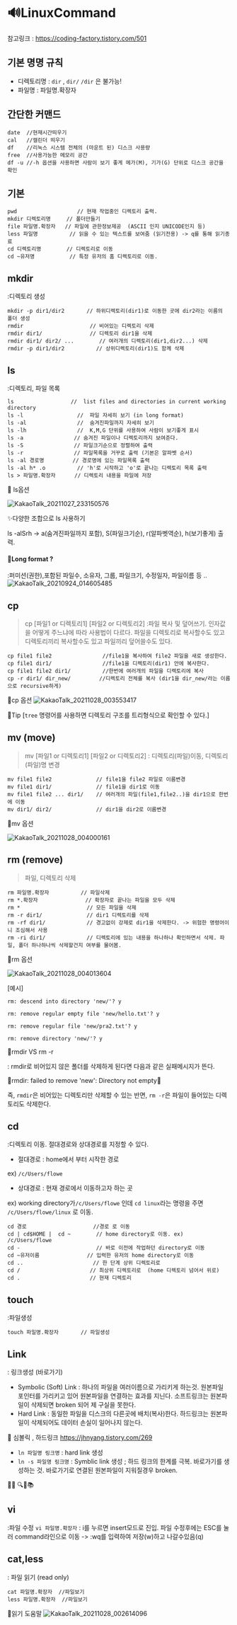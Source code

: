 # 🔊LinuxCommand

 참고링크 : https://coding-factory.tistory.com/501
 
## 기본 명명 규칙
- 디렉토리명 : `dir` , `dir/` `/dir` 은 불가능!
- 파일명 : 파일명.확장자

## 간단한 커맨드

```
date  //현재시간띄우기
cal   //캘린더 띄우기
df    //리눅스 시스템 전체의 (마운트 된) 디스크 사용량
free  //사용가능한 메모리 공간
df -u //-h 옵션을 사용하면 사람이 보기 좋게 메가(M), 기가(G) 단위로 디스크 공간을 확인

```

## 기본

```
pwd                   // 현재 작업중인 디렉토리 출력.
mkdir 디렉토리명     // 폴더만들기
file 파일명.확장자   // 파일에 관한정보제공  (ASCII 인지 UNICODE인지 등)
less 파일명          // 읽을 수 있는 텍스트를 보여줌 (읽기전용) -> q를 통해 읽기종료
cd 디렉토리명        // 디렉토리로 이동
cd ~유저명           // 특정 유저의 홈 디렉토리로 이동.
``` 



## mkdir
:디렉토리 생성
```
mkdir -p dir1/dir2       // 하위디렉토리(dir1)로 이동한 곳에 dir2라는 이름의 폴더 생성
rmdir                     // 비어있는 디렉토리 삭제
rmdir dir1/               // 디렉토리 dir1을 삭제
rmdir dir1/ dir2/ ...        // 여러개의 디렉토리(dir1,dir2...) 삭제
rmdir -p dir1/dir2          // 상위디렉토리(dir1)도 함께 삭제
```


## ls 
:디렉토리, 파일 목록

```
ls                  //  list files and directories in current working directory 
ls -l                 //  파일 자세히 보기 (in long format)
ls -al                //  숨겨진파일까지 자세히 보기 
ls -lh                //  K,M,G 단위를 사용하여 사람이 보기좋게 표시
ls -a                // 숨겨진 파일이나 디렉토리까지 보여준다.
ls -S                // 파일크기순으로 정렬하여 출력
ls -r                // 파일목록을 거꾸로 출력 (기본은 알파벳 순서)
ls -al 경로명         // 경로명에 있는 파일목록 출력 
ls -al h* .o          // 'h'로 시작하고 'o'로 끝나는 디렉토리 목록 출력 
ls > 파일명.확장자      // 디렉토리 내용을 파일에 저장
````

📌 ls옵션

![KakaoTalk_20211027_233150576](https://user-images.githubusercontent.com/86418674/139090471-3112db5a-e78d-4782-a73a-5e56c07ea9f2.jpg)

✨다양한 조합으로 ls 사용하기

ls -alSrh ->  a(숨겨진파일까지 포함), S(파일크기순), r(알파벳역순), h(보기좋게) 출력.

#### 🔎Long format ?
:퍼미션(권한),포함된 파일수, 소유자, 그룹, 파일크기, 수정일자, 파일이름 등 ..
![KakaoTalk_20210924_014605485](https://user-images.githubusercontent.com/86418674/134549691-e9086736-2cce-4e4a-a24f-fda7da1621cf.jpg)

## cp 
> cp [파일1 or 디렉토리1] [파일2 or 디렉토리2]
:파일 복사 및 덮어쓰기. 인자값을 어떻게 주느냐에 따라 사용법이 다르다. 파일을 디렉토리로 복사할수도 있고 디렉토리끼리 복사할수도 있고 파일끼리 덮어쓸수도 있다.

```
cp file1 file2                //file1을 복사하여 file2 파일을 새로 생성한다.
cp file1 dir1/                //file1을 디렉토리(dir1) 안에 복사한다.  
cp file1 file2 dir1/          //한번에 여러개의 파일을 디렉토리에 복사
cp -r dir1/ dir_new/         //디렉토리 전체를 복사 (dir1을 dir_new/라는 이름으로 recursive하게)

```
📌cp 옵션
![KakaoTalk_20211028_003553417](https://user-images.githubusercontent.com/86418674/139098972-d879276f-ce6c-46bf-aa76-2effc961820d.jpg)

🔱Tip \[`tree` 명령어를 사용하면 디렉토리 구조를 트리형식으로 확인할 수 있다.\]


## mv (move)
> mv [파일1 or 디렉토리1] [파일2 or 디렉토리2]
: 디렉토리(파일)이동, 디렉토리(파일)명 변경

```
mv file1 file2              // file1을 file2 파일로 이름변경
mv file1 dir1/              // file1을 dir1로 이동
mv file1 file2 ... dir1/    // 여러개의 파일(file1,file2..)을 dir1으로 한번에 이동
mv dir1/ dir2/              // dir1을 dir2로 이름변경
```
📌mv 옵션

![KakaoTalk_20211028_004000161](https://user-images.githubusercontent.com/86418674/139099621-1617d0bb-ee04-4b3e-bb48-bf7c7ef5e64d.jpg)

## rm (remove)
> 파일, 디렉토리 삭제

```
rm 파일명.확장자          // 파일삭제
rm *.확장자               // 확장자로 끝나는 파일을 모두 삭제
rm *                     // 모든 파일을 삭제
rm -r dir1/              // dir1 디렉토리를 삭제 
rm -rf dir1/             // 경고없이 강제로 dir1을 삭제한다. -> 위험한 명령어이니 조심해서 사용
rm -ri dir1/             // 디렉토리에 있는 내용을 하나하나 확인하면서 삭제. 파일, 폴더 하나하나씩 삭제할건지 여부를 물어봄.
```
📌rm 옵션

![KakaoTalk_20211028_004013604](https://user-images.githubusercontent.com/86418674/139099736-d7be6be3-5160-46e2-9a47-d5a8acf8f471.jpg)


[예시]
```
rm: descend into directory 'new/'? y

rm: remove regular empty file 'new/hello.txt'? y

rm: remove regular file 'new/pra2.txt'? y

rm: remove directory 'new/'? y
```
📌rmdir VS rm -r 

: rmdir로 비어있지 않은 폴더를 삭제하게 된다면 다음과 같은 실패메시지가 뜬다.

🚫rmdir: failed to remove 'new': Directory not empty🚫

즉, `rmdir`은 비어있는 디렉토리만 삭제할 수 있는 반면, `rm -r`은 파일이 들어있는 디렉토리도 삭제한다.



## cd 
:디렉토리 이동.  절대경로와 상대경로를 지정할 수 있다.
- 절대경로 : home에서 부터 시작한 경로
 
ex) `/c/Users/flowe`
- 상대경로 : 현재 경로에서 이동하고자 하는 곳 

ex) working directory가`/c/Users/flowe` 인데 `cd linux`라는 명령을 주면 `/c/Users/flowe/linux` 로 이동.

```
cd 경로                     //경로 로 이동
cd | cd$HOME |  cd ~        // home directory로 이동. ex) /c/Users/flowe
cd -                        // 바로 이전에 작업하던 directory로 이동
cd ~유저이름               // 입력한 유저의 home directory로 이동 
cd ..                      // 한 단계 상위 디렉토리로
cd /                      // 최상위 디렉토리로  (home 디렉토리 넘어서 위로)
cd .                      // 현재 디렉토리 
```


## touch 
:파일생성 

```
touch 파일명.확장자       // 파일생성
```

## Link 
: 링크생성 (바로가기)
- Symbolic (Soft) Link : 하나의 파일을 여러이름으로 가리키게 하는것. 원본파일 포인터를 가리키고 있어 원본파일을 연결하는 효과를 지닌다.
소프트링크는 원본파일이 삭제되면 broken 되어 제 구실을 못한다.
- Hard Link : 동일한 파일을 디스크의 다른곳에 배치(복사)한다. 하드링크는 원본파일이 삭제되어도 데이터 손실이 일어나지 않는다.


🔎 심볼릭 , 하드링크 https://jhnyang.tistory.com/269

- `ln 파일명 링크명` : hard link 생성
- `ln -s 파일명 링크명` : Symblic link 생성 
; 하드 링크의 한계를 극복. 바로가기를 생성하는 것. 바로가기로 연결된 원본파일이 지워질경우 broken.


📍📌 🔍🔎📚
## vi
:파일 수정
`vi 파일명.확장자` : i를 누르면 insert모드로 진입. 
파일 수정후에는 ESC를 눌러 command라인으로 이동 -> :wq를 입력하여 저장(w)하고 나갈수있음(q)


## cat,less
: 파일 읽기 (read only)


```
cat 파일명.확장자  //파일보기 
less 파일명.확장자  //파일보기 
```

📌읽기 도움말
![KakaoTalk_20211028_002614096](https://user-images.githubusercontent.com/86418674/139097146-f327b721-a113-41ec-ba54-04fcf34c1710.jpg)

